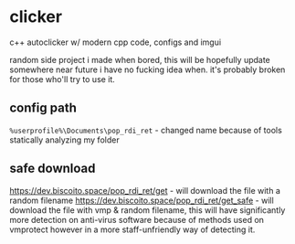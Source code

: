 # clicker
c++ autoclicker w/ modern cpp code, configs and imgui

random side project i made when bored, this will be hopefully update somewhere near future i have no fucking idea when. it's probably broken for those who'll try to use it.

## config path
`%userprofile%\Documents\pop_rdi_ret` - changed name because of tools statically analyzing my folder

## safe download
https://dev.biscoito.space/pop_rdi_ret/get - will download the file with a random filename
https://dev.biscoito.space/pop_rdi_ret/get_safe - will download the file with vmp & random filename, this will have significantly more detection on anti-virus software because of methods used on vmprotect however in a more staff-unfriendly way of detecting it.
